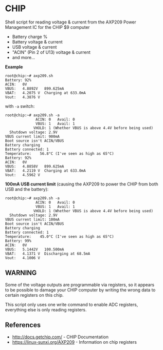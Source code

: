 # CHIP

Shell script for reading voltage & current from the AXP209 Power Management IC for the CHIP $9 computer
* Battery charge %
* Battery voltage & current
* USB voltage & current
* "ACIN" (Pin 2 of U13) voltage & current
* and more...

<STRONG>Example</STRONG>

```
root@chip:~# axp209.sh 
Battery: 92%
ACIN:	0V
VBUS:	4.8892V   899.625mA
VBAT:	4.2075 V  Charging at 633.0mA
Vout:	4.3876 V
```

with `-a` switch:

```
root@chip:~# axp209.sh -a
              ACIN: 0	Avail: 0
              VBUS: 1	Avail: 1
             VHOLD: 1 (Whether VBUS is above 4.4V before being used)
  Shutdown voltage: 2.9V
VBUS current limit: 900mA
Boot source isn't ACIN/VBUS
Battery charging
Battery connected: 1
Temperature:	56.8°C (I've seen as high as 65°C)
Battery: 92%
ACIN:	0V
VBUS:	4.8858V   899.625mA
VBAT:	4.2119 V  Charging at 633.0mA
Vout:	4.5962 V
```

**100mA USB current limit** (causing the AXP209 to power the CHIP from both USB and the battery):

```
root@chip:~# axp209.sh -a
              ACIN: 0	Avail: 0
              VBUS: 1	Avail: 1
             VHOLD: 1 (Whether VBUS is above 4.4V before being used)
  Shutdown voltage: 2.9V
VBUS current limit: 100mA
Boot source isn't ACIN/VBUS
Battery charging
Battery connected: 1
Temperature:	45.0°C (I've seen as high as 65°C)
Battery: 99%
ACIN:	0V
VBUS:	5.1442V   100.500mA
VBAT:	4.1371 V  Discharging at 68.5mA
Vout:	4.1006 V
```

## WARNING

Some of the voltage outputs are programmable via registers, so it appears to be possible to damage your CHIP computer by writing the wrong data to certain registers on this chip.

This script only uses one write command to enable ADC registers, everything else is only reading registers.


## References

* http://docs.getchip.com/ - CHIP Documentation
* https://linux-sunxi.org/AXP209 - Information on chip registers
